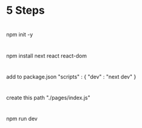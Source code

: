 # 5 Steps #


#
npm init -y

#
npm install next react react-dom

#
add to package.json 
"scripts" : {
    "dev" : "next dev"
}

#
create this path "./pages/index.js"

#
npm run dev
